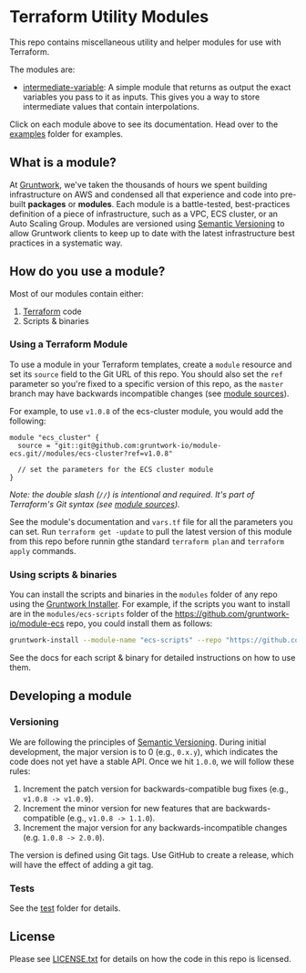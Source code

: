 # Terraform Utility Modules

This repo contains miscellaneous utility and helper modules for use with Terraform. 

The modules are:

* [intermediate-variable](/modules/intermediate-variable): A simple module that returns as output the exact variables 
  you pass to it as inputs. This gives you a way to store intermediate values that contain interpolations.

Click on each module above to see its documentation. Head over to the [examples](/examples) folder for examples.




## What is a module?

At [Gruntwork](http://www.gruntwork.io), we've taken the thousands of hours we spent building infrastructure on AWS and
condensed all that experience and code into pre-built **packages** or **modules**. Each module is a battle-tested,
best-practices definition of a piece of infrastructure, such as a VPC, ECS cluster, or an Auto Scaling Group. Modules
are versioned using [Semantic Versioning](http://semver.org/) to allow Gruntwork clients to keep up to date with the
latest infrastructure best practices in a systematic way.




## How do you use a module?

Most of our modules contain either:

1. [Terraform](https://www.terraform.io/) code
1. Scripts & binaries


### Using a Terraform Module

To use a module in your Terraform templates, create a `module` resource and set its `source` field to the Git URL of
this repo. You should also set the `ref` parameter so you're fixed to a specific version of this repo, as the `master`
branch may have backwards incompatible changes (see [module
sources](https://www.terraform.io/docs/modules/sources.html)).

For example, to use `v1.0.8` of the ecs-cluster module, you would add the following:

```hcl
module "ecs_cluster" {
  source = "git::git@github.com:gruntwork-io/module-ecs.git//modules/ecs-cluster?ref=v1.0.8"

  // set the parameters for the ECS cluster module
}
```

*Note: the double slash (`//`) is intentional and required. It's part of Terraform's Git syntax (see [module
sources](https://www.terraform.io/docs/modules/sources.html)).*

See the module's documentation and `vars.tf` file for all the parameters you can set. Run `terraform get -update` to
pull the latest version of this module from this repo before runnin gthe standard  `terraform plan` and
`terraform apply` commands.


### Using scripts & binaries

You can install the scripts and binaries in the `modules` folder of any repo using the [Gruntwork
Installer](https://github.com/gruntwork-io/gruntwork-installer). For example, if the scripts you want to install are
in the `modules/ecs-scripts` folder of the https://github.com/gruntwork-io/module-ecs repo, you could install them
as follows:

```bash
gruntwork-install --module-name "ecs-scripts" --repo "https://github.com/gruntwork-io/module-ecs" --tag "0.0.1"
```

See the docs for each script & binary for detailed instructions on how to use them.




## Developing a module

### Versioning

We are following the principles of [Semantic Versioning](http://semver.org/). During initial development, the major
version is to 0 (e.g., `0.x.y`), which indicates the code does not yet have a stable API. Once we hit `1.0.0`, we will
follow these rules:

1. Increment the patch version for backwards-compatible bug fixes (e.g., `v1.0.8 -> v1.0.9`).
2. Increment the minor version for new features that are backwards-compatible (e.g., `v1.0.8 -> 1.1.0`).
3. Increment the major version for any backwards-incompatible changes (e.g. `1.0.8 -> 2.0.0`).

The version is defined using Git tags.  Use GitHub to create a release, which will have the effect of adding a git tag.


### Tests

See the [test](/test) folder for details.




## License

Please see [LICENSE.txt](/LICENSE.txt) for details on how the code in this repo is licensed.